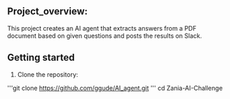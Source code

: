 ## Project_overview:

This project creates an AI agent that extracts answers from a PDF document based on given questions and posts the results on Slack.

## Getting started
1. Clone the repository:
   
'''git clone https://github.com/ggude/AI_agent.git
'''
cd Zania-AI-Challenge




